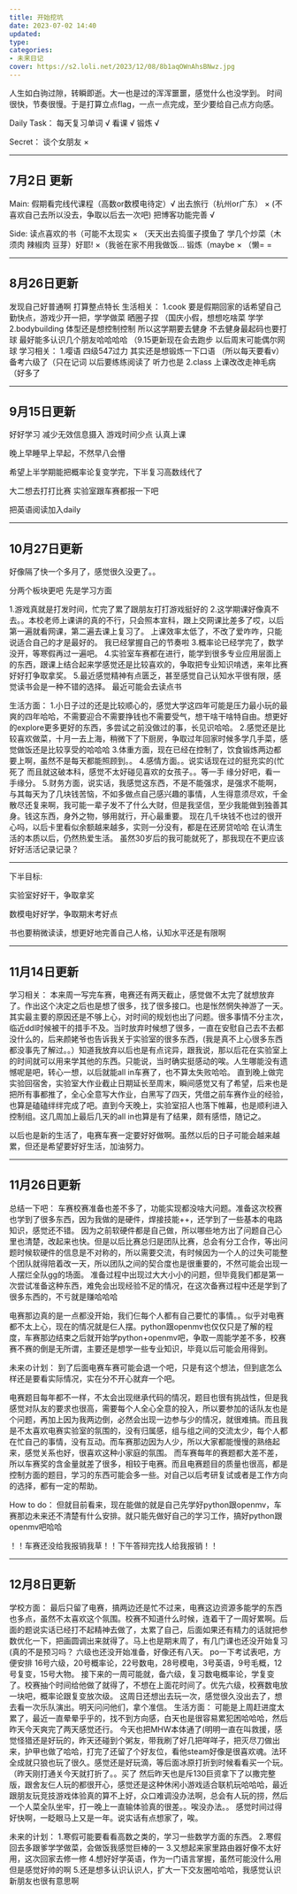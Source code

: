 ```yaml
---
title: 开始挖坑
date: 2023-07-02 14:40
updated: 
type:
categories:
- 未来日记
cover: https://s2.loli.net/2023/12/08/8b1aqOWnAhsBNwz.jpg
---
```

人生如白驹过隙，转瞬即逝。大一也是过的浑浑噩噩，感觉什么也没学到。
时间很快，节奏很慢。于是打算立点flag，一点一点完成，至少要给自己点方向感。<br/>

Daily Task：
每天复习单词 √
看课 √
锻炼 √

Secret：
谈个女朋友 ×

---------------------
7月2日 更新
---
Main:
假期看完线代课程（高数or数模电待定）√
出去旅行（杭州or广东） × (不喜欢自己去所以没去，争取以后去一次吧)
把博客功能完善    √

Side:
读点喜欢的书（可能不太现实  × （天天出去捣蛋子摸鱼了
学几个炒菜（木须肉 辣椒肉 豆芽）好耶! ×（我爸在家不用我做饭...
锻炼（maybe   × （懒= =

-------------------
8月26日更新
---
发现自己好普通啊 打算整点特长
生活相关：
1.cook 要是假期回家的话希望自己勤快点，游戏少开一把，学学做菜 晒圈子捏 （国庆小假，想想吃啥菜 学学
2.bodybuilding 体型还是想控制控制 所以这学期要去健身 不去健身最起码也要打球 最好能多认识几个朋友哈哈哈哈
（9.15更新现在会去跑步 以后周末可能偶尔网球
学习相关：
1.嘤语 四级547过力 其实还是想锻炼一下口语 （所以每天要看v） 备考六级了（只在记词 以后要练练阅读了 听力也是
2.class 上课改改走神毛病（好多了

-------------------
9月15日更新
---
好好学习 减少无效信息摄入 游戏时间少点 认真上课

晚上早睡早上早起，不然早八会懵

希望上半学期能把概率论复变学完，下半复习高数线代了

大二想去打打比赛 实验室跟车赛都报一下吧

把英语阅读加入daily

-------------------
10月27日更新
---
好像隔了快一个多月了，感觉很久没更了。。

分两个板块更吧
先是学习方面

1.游戏真就是打发时间，忙完了累了跟朋友打打游戏挺好的
2.这学期课好像真不去。。本校老师上课讲的真的不行，只会照本宣科，跟上交网课比差多了哎，以后第一遍就看网课，第二遍去课上复习了。 上课效率太低了，不改了爱咋咋，只能说适合自己的才是最好的。 我已经掌握自己的节奏啦
3.概率论已经学完了，数学没开，等寒假再过一遍吧。
4.实验室车赛都在进行，能学到很多专业应用层面上的东西，跟课上结合起来学感觉还是比较喜欢的，争取把专业知识啃透，来年比赛好好打争取拿奖。
5.最近感觉精神有点匮乏，甚至感觉自己认知水平很有限，感觉读书会是一种不错的选择。 最近可能会去读点书

生活方面：
1.小日子过的还是比较顺心的，感觉大学这四年可能是压力最小玩的最爽的四年哈哈，不需要迎合不需要挣钱也不需要受气，想干啥干啥特自由。想更好的explore更多更好的东西，多尝试之前没做过的事，长见识哈哈。
2.感觉还是比较喜欢做菜，十月一去上海，稍微下了下厨房，争取过年回家时候多学几手菜，感觉做饭还是比较享受的哈哈哈
3.体重方面，现在已经在控制了，饮食锻炼两边都要上啊，虽然不是每天都能照顾到。。
4.感情方面。。说实话现在过的挺充实的(忙死了 而且就这破本科，感觉不太好碰见喜欢的女孩子。。等一手 缘分好吧，看一手缘分。
5.财务方面，说实话，我感觉这东西，不是不能强求，是强求不能啊，与其每天为了几块钱苦恼，不如多做点自己感兴趣的事情，人生得意须尽欢，千金散尽还复来啊，我可能一辈子发不了什么大财，但是我坚信，至少我能做到独善其身。钱这东西，身外之物，够用就行，开心最重要。
现在几千块钱不也过的很开心吗，以后卡里看似余额越来越多，实则一分没有，都是在还房贷哈哈
在认清生活的本质以后，仍然热爱生活。
虽然30岁后的我可能就死了，那我现在不更应该好好活活记录记录？

-------------------

下半目标:

实验室好好干，争取拿奖

数模电好好学，争取期末考好点

书也要稍微读读，想更好地完善自己人格，认知水平还是有限啊

-------------------
11月14日更新
---
学习相关：
本来周一写完车赛，电赛还有两天截止，感觉做不太完了就想放弃了。作出这个决定之后也是想了很多，找了很多接口。也是怅然惘失神游了一天。其实最主要的原因还是不够上心，对时间的规划也出了问题。很多事情不分主次，临近ddl时候被干的措手不及。当时放弃时候想了很多，一直在安慰自己去不去都没什么的，后来颜姥爷也告诉我关于实验室的很多东西，(我是真不上心很多东西都没事先了解过。。）知道我放弃以后也是有点诧异，跟我说，那以后花在实验室上的时间就可以用来学其他的东西。只能说，当时确实挺感动的唉。人生哪能没有遗憾呢是吧，转心一想，以后就能all in车赛了，也不算太失败哈哈。
直到晚上做完实验回宿舍，实验室大作业截止日期延长至周末，瞬间感觉又有了希望，后来也是把所有事都推了，全心全意写大作业，白黑写了四天，凭借之前车赛作业的经验，也算是磕磕绊绊完成了吧。直到今天晚上，实验室招人也落下帷幕，也是顺利进入控制组。这几周加上最后几天的all in也算是有了结果，颇有感悟，随记之。

以后也是新的生活了，电赛车赛一定要好好做啊。虽然以后的日子可能会越来越累，但还是希望要好好生活，加油努力。

-------------------
11月26日更新
---
总结一下吧：
车赛校赛准备也差不多了，功能实现都没啥大问题。准备这次校赛也学到了很多东西，因为我做的是硬件，焊接技能++，还学到了一些基本的电路知识，感觉还不错。
因为之前软硬件都是自己做，所以哪些地方出了问题自己心里也清楚，改起来也快。但是以后比赛总归是团队比赛，总会有分工合作，等出问题时候软硬件的信息是不对称的，所以需要交流，有时候因为一个人的过失可能整个团队就得陪着改一天，所以团队之间的契合度也是很重要的，不然可能会出现一人摆烂全队gg的场面。
准备过程中出现过大大小小的问题，但毕竟我们都是第一次尝试准备这种东西，难免会出现经验不足的情况，在这次备赛过程中还是学到了很多东西的，不亏就是赚哈哈哈

电赛那边真的是一点都没开始，我们仨每个人都有自己要忙的事情。。似乎对电赛都不太上心，现在的情况就是仨人摆。python跟openmv也仅仅只是了解的程度，车赛那边结束之后就开始学python+openmv吧，争取一周能学差不多，校赛赛不赛的倒是无所谓，主要还是想学一些专业知识，毕竟以后可能会用得到。

未来の计划：
到了后面电赛车赛可能会退一个吧，只是有这个想法，但到底怎么样还是要看实际情况，实在分不开心就弃一个吧。

电赛题目每年都不一样，不太会出现继承代码的情况，题目也很有挑战性，但是我感觉对队友的要求也很高，需要每个人全心全意的投入，所以要参加的话队友也是个问题，再加上因为我两边倒，必然会出现一边参与少的情况，就很难搞。而且我是不太喜欢电赛实验室的氛围的，没有归属感，组与组之间的交流太少，每个人都在忙自己的事情，没有互动。而车赛那边因为人少，所以大家都能慢慢的熟络起来，感觉关系也好，很喜欢这种小家庭的氛围。
而车赛每年的赛题都大差不差，所以车赛奖的含金量就差了很多，相较于电赛。而且电赛题目的质量也很高，都是控制方面的题目，学习的东西可能会多一些。对自己以后考研复试或者是工作方向的选择，都有一定的帮助。

How to do：
但就目前看来，现在能做的就是自己先学好python跟openmv，车赛那边未来还不清楚有什么安排。就只能先做好自己的学习工作，搞好python跟openmv吧哈哈

！！车赛还没给我报销我草！！下午答辩完找人给我报销！！

-------------------
12月8日更新
---

学校方面：
最后只留了电赛，搞两边还是忙不过来，电赛这边资源多能学的东西也多点，虽然不太喜欢这个氛围。校赛不知道什么时候，连着干了一周好累啊。后面的题说实话已经打不起精神去做了，太累了自己，后面如果还有精力的话就把参数优化一下，把画圆调出来就得了。马上也是期末周了，有几门课也还没开始复习(真的不是预习吗？ 六级也还没开始准备，好像还有八天。
po一下考试表吧，方便安排
16号六级，20号概率论，22号数电，28号模电，3号英语，9号毛概，12号复变，15号大物。
接下来的一周可能就，备六级，复习数电概率论，学复变了。校赛抽个时间给他做了就得了，不想在上面花时间了。优先六级，校赛数电放一块吧，概率论跟复变放次级。
这周日还想出去玩一次，感觉很久没出去了，想去看一次乐队演出。明天问问他们，拿个准信。
生活方面：
可能是上周赶进度太累了，最近一直晕晕乎乎的，找不到方向感，白天也是很容易累犯困哈哈哈，然后昨天今天爽完了两天感觉还行。
今天也把MHW本体通了(明明一直在叫救援，感觉怪猎还是好玩的，昨天还碰到个粥友，带我刷了好几把咩咩子，把灭尽刀做出来，护甲也做了哈哈，打完了还留了个好友位，看他steam好像是很喜欢魂。法环全成就只狼也玩了很久。感觉还是好玩滴，等后面冰原打折到时候看看买一个玩。（昨天刚打通关今天就打折了。。买了
然后昨天也是斥130巨资拿下了以撒完整版，跟舍友仨人玩的都很开心，感觉还是这种休闲小游戏适合联机玩哈哈哈，最近跟朋友玩竞技游戏体验真的算不上好，众口难调没办法啊，总会有人玩的捞，然后一个人菜全队坐牢，打一晚上一直输体验真的很差。。唉没办法。。
感觉时间过得好快啊，一眨眼马上又是一年。说实话有点想家了，唉。

未来的计划：
1.寒假可能要看看高数之类的，学习一些数学方面的东西。
2.寒假回去多跟爹学学做菜，会做饭我感觉巨棒的一
3.又想起来家里路由器好像不太好用，这次回家去修一修
4.想好好学英语，作为一门语言掌握，虽然可能没什么用但是感觉好帅的啊
5.还是想多认识认识人，扩大一下交友圈哈哈哈，我感觉认识新朋友也很有意思啊
